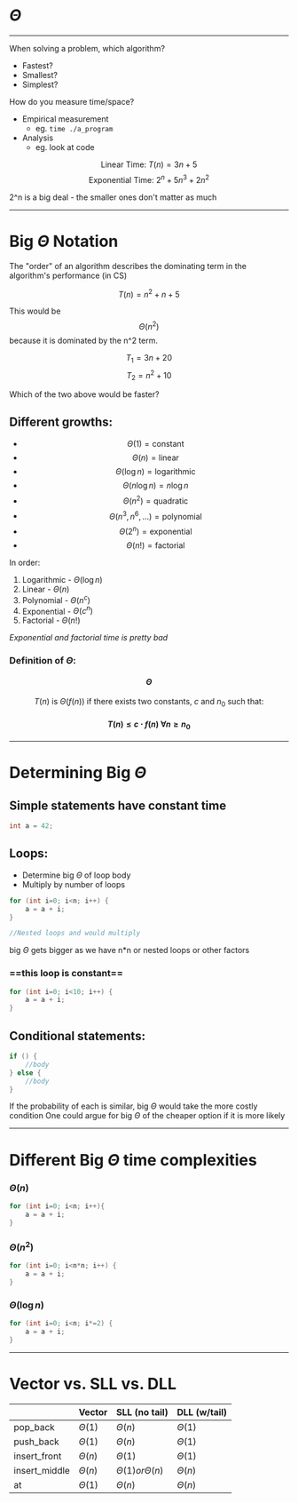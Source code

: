 # $\Theta$

---

When solving a problem, which algorithm?
- Fastest?
- Smallest?
- Simplest?

How do you measure time/space?

- Empirical measurement
	- eg. `time ./a_program`
- Analysis
	- eg. look at code


$$ \text{Linear Time: } T(n) = 3n+5 $$
$$ \text{Exponential Time: } 2^n + 5n^3 + 2n^2 $$

2^n is a big deal - the smaller ones don't matter as much 

---

# Big $\Theta$ Notation

The "order" of an algorithm describes the dominating term in the algorithm's performance (in CS)

$$ T(n) = n^2 + n + 5 $$

This would be $$ \Theta(n^2) $$ because it is dominated by the n^2 term.

$$ T_{1} = 3n + 20 $$
$$ T_{2} = n^2 + 10$$

Which of the two above would be faster?

## Different growths:

- $$\Theta(1) = \text{constant}$$
- $$\Theta(n) = \text{linear}$$
- $$\Theta(\log n) = \text{logarithmic}$$
- $$\Theta(n\log n) = n\log n$$
- $$\Theta(n^2) = \text{quadratic}$$
- $$\Theta(n^3, n^6, ...) = \text{polynomial}$$
- $$\Theta(2^n) = \text{exponential}$$
- $$\Theta(n!) = \text{factorial}$$

In order: 
1. Logarithmic - $\Theta(\log n)$
2. Linear - $\Theta(n)$
3. Polynomial - $\Theta(n^c)$
4. Exponential - $\Theta(c^n)$
5. Factorial - $\Theta(n!$)

*Exponential and factorial time is pretty bad*

### Definition of $\Theta$:

#### $$\Theta$$

$$T(n) \text{ is } \Theta(f(n)) \text{ if there exists two constants, } c \text{ and } n_{0} \text{ such that:}$$

#### $$T(n) \leq c \cdot f(n) \text{ } \forall n \geq n_{0}$$

---

# Determining Big $\Theta$

## Simple statements have **constant time**

```cpp
int a = 42;
```

## Loops:
- Determine big $\Theta$ of loop body
- Multiply by number of loops
```cpp
for (int i=0; i<n; i++) {
	a = a + i;
}

//Nested loops and would multiply
```

big $\Theta$ gets bigger as we have n\*n or nested loops or other factors

### ==this loop is constant==
```cpp
for (int i=0; i<10; i++) {
	a = a + i;
}
```

## Conditional statements:
```cpp
if () {
	//body
} else {
	//body
}
```

If the probability of each is similar, big $\Theta$ would take the more costly condition
One could argue for big $\Theta$ of the cheaper option if it is more likely

---

# Different Big $\Theta$ time complexities

### $\Theta(n)$
```cpp
for (int i=0; i<n; i++){
	a = a + i;
}
```

### $\Theta(n^2)$
```cpp
for (int i=0; i<n*n; i++) {
	a = a + i;
}
```

### $\Theta(\log n)$
```cpp
for (int i=0; i<n; i*=2) {
	a = a + i;
}
```

---

# Vector vs. SLL vs. DLL

|               | Vector      | SLL (no tail)            | DLL (w/tail) |
| ------------- | ----------- | ------------------------ | ------------ |
| pop_back      | $\Theta(1)$ | $\Theta(n)$              | $\Theta(1)$  |
| push_back     | $\Theta(1)$ | $\Theta(n)$              | $\Theta(1)$  |
| insert_front  | $\Theta(n)$ | $\Theta(1)$              | $\Theta(1)$  |
| insert_middle | $\Theta(n)$ | $\Theta(1) or \Theta(n)$ | $\Theta(n)$  |
| at            | $\Theta(1)$ | $\Theta(n)$              | $\Theta(n)$  | 

